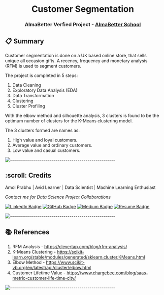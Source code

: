 <h1 align="center"> Customer Segmentation </h1>
<h3 align="center"> AlmaBetter Verfied Project - <a href="https://www.almabetter.com/"> AlmaBetter School </a> </h5>


## 📋 Summary 
Customer segmentation is done on a UK based online store, that sells unique all occasion gifts. A recency, frequency and monetary analysis (RFM) is used to segment customers.

The project is completed in 5 steps:
1. Data Cleaning
2. Exploratory Data Analysis (EDA)
3. Data Transformation
4. Clustering
5. Cluster Profiling

With the elbow method and silhouette analysis, 3 clusters is found to be the optimum number of clusters for the K-Means clustering model.

The 3 clusters formed are names as:
1. High value and loyal customers.
2. Average value and ordinary customers.
3. Low value and casual customers.

![-----------------------------------------------------](https://raw.githubusercontent.com/andreasbm/readme/master/assets/lines/rainbow.png)

<h2 id="credits"> :scroll: Credits</h2>

Amol Prabhu | Avid Learner | Data Scientist | Machine Learning Enthusiast

<p> <i> Contact me for Data Science Project Collaborations</i></p>


[![LinkedIn Badge](https://img.shields.io/badge/LinkedIn-0077B5?style=for-the-badge&logo=linkedin&logoColor=white)](https://www.linkedin.com/in/amolprabhu/)
[![GitHub Badge](https://img.shields.io/badge/GitHub-100000?style=for-the-badge&logo=github&logoColor=white)](https://github.com/amolprabhu)
[![Medium Badge](https://img.shields.io/badge/Medium-1DA1F2?style=for-the-badge&logo=medium&logoColor=white)](https://medium.com/@amolprabhu)
[![Resume Badge](https://img.shields.io/badge/resume-0077B5?style=for-the-badge&logo=resume&logoColor=white)](https://drive.google.com/drive/folders/1IL3WB6ONxBI5Zrb3yLZCTydTdSAw9RpS?usp=sharing)

![-----------------------------------------------------](https://raw.githubusercontent.com/andreasbm/readme/master/assets/lines/rainbow.png)

## 📚 References
1. RFM Analysis - https://clevertap.com/blog/rfm-analysis/
2. K-Means Clustering - https://scikit-learn.org/stable/modules/generated/sklearn.cluster.KMeans.html
3. Elbow Method - https://www.scikit-yb.org/en/latest/api/cluster/elbow.html
4. Customer Lifetime Value  - https://www.chargebee.com/blog/saas-metric-customer-life-time-cltv/

![-----------------------------------------------------](https://raw.githubusercontent.com/andreasbm/readme/master/assets/lines/rainbow.png)
